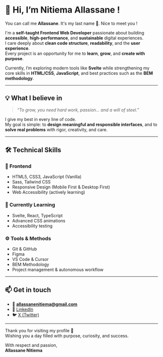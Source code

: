 # 👋 Hi, I’m Nitiema Allassane !
You can call me **Allassane**. It's my last name 🙂. Nice to meet you !

I'm a **self-taught Frontend Web Developer** passionate about building **accessible**, **high-performance**, and **sustainable** digital experiences.  
I care deeply about **clean code structure**, **readability**, and the **user experience**.  
Every project is an opportunity for me to **learn**, **grow**, and **create with purpose**.

Currently, I’m exploring modern tools like **Svelte** while strengthening my core skills in **HTML/CSS**, **JavaScript**, and best practices such as the **BEM methodology**.

---

## 💡 What I believe in

> _“To grow, you need hard work, passion… and a will of steel.”_

I give my best in every line of code.  
My goal is simple: to **design meaningful and responsible interfaces**, and to **solve real problems** with rigor, creativity, and care.

---

## 🛠️ Technical Skills

### 🧱 Frontend
- HTML5, CSS3, JavaScript (Vanilla)
- Sass, Tailwind CSS
- Responsive Design (Mobile First & Desktop First)
- Web Accessibility (actively learning)

### 🧠 Currently Learning
- Svelte, React, TypeScript
- Advanced CSS animations
- Accessibility testing

### ⚙️ Tools & Methods
- Git & GitHub  
- Figma  
- VS Code & Cursor  
- BEM Methodology  
- Project management & autonomous workflow

---

## 📫 Get in touch

- 📧 **allassanenitiema@gmail.com**  
- 🔗 [LinkedIn](https://www.linkedin.com/in/allassane-nitiema-400a5835a/)  
- 🐦 [X (Twitter)](https://x.com/nitiema49461)

---

Thank you for visiting my profile 🙏  
Wishing you a day filled with purpose, curiosity, and success.

With respect and passion,  
**Allassane Nitiema**
